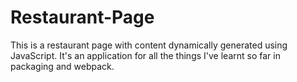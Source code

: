 # Restaurant-Page
This is a restaurant page with content dynamically generated using JavaScript. It's an application for all the things I've learnt so far in packaging and webpack.